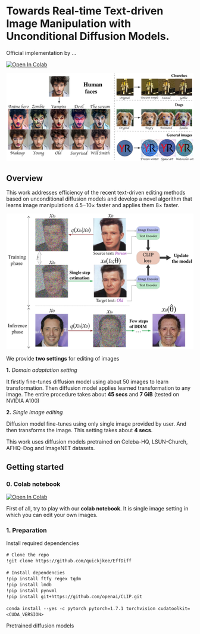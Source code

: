 # Towards Real-time Text-driven Image Manipulation with Unconditional Diffusion Models.

Official implementation [](https://arxiv.org/abs/2011.13786) by ...

[![Open In Colab](https://colab.research.google.com/assets/colab-badge.svg)](https://colab.research.google.com/drive/1rtu01eOB2gwr_j0gSyzXgkbMUKL_mNIx?usp=sharing)

![An image](./utils_imgs/readme1.png)

## Overview

This work addresses efficiency of the recent text-driven editing methods based on unconditional diffusion
models and develop a novel algorithm that learns image manipulations 4.5−10× faster and applies them 8× faster.

![An image](./utils_imgs/overview-1.jpg)

We provide **two settings** for editing of images

**1.** _Domain adaptation setting_

It firstly fine-tunes diffusion model using about 50 images to learn transformation. 
Then diffusion model applies learned transformation to any image. The entire procedure takes about **45 secs** and **7 GiB** (tested on NVIDIA A100)

**2.** _Single image editing_

Diffusion model fine-tunes using only single image provided by user. And then transforms the image. This setting takes about **4 secs**. 

This work uses diffusion models pretrained on Celeba-HQ, LSUN-Church, AFHQ-Dog and ImageNET datasets.

## Getting started

### 0. Colab notebook
[![Open In Colab](https://colab.research.google.com/assets/colab-badge.svg)](https://colab.research.google.com/drive/1rtu01eOB2gwr_j0gSyzXgkbMUKL_mNIx?usp=sharing)

First of all, try to play with our **colab notebook**. It is single image setting in which you can edit your own images.
### 1. Preparation

Install required dependencies
```
# Clone the repo
!git clone https://github.com/quickjkee/EffDiff

# Install dependencies
!pip install ftfy regex tqdm
!pip install lmdb
!pip install pynvml
!pip install git+https://github.com/openai/CLIP.git

conda install --yes -c pytorch pytorch=1.7.1 torchvision cudatoolkit=<CUDA_VERSION>
```

Pretrained diffusion models
